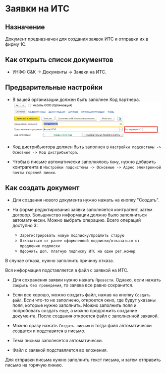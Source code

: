 # Заявки на ИТС

## Назначение

Документ предназначен для создания заявок ИТС и отправки их в фирму 1С.

## Как открыть список документов

* УНФФ С&К -> Документы -> Заявки на ИТС.

## Предварительные настройки

* В вашей организации должен быть заполнен Код партнера.
![Код партнера](/img/partner-code.png)

* Код дистрибьютора должен быть заполнен в `Настройки подсистемы -> Основные -> Код дистрибьютора`.

* Чтобы в письме автоматически заполнялось `Кому`, нужно добавить контрагента в `Настройки подсистемы -> Основные -> Адрес электронной почты горячей линии`.

## Как создать документ

* Для создания нового документа нужно нажать на кнопку "Создать".

* На форме редактирования заявки заполняется контрагент, затем договор.
Большинство информации должно было заполниться автоматически.
Можно выбрать операцию. Всего операций доступно 3:
  * `Зарегистрировать новую подписку/продлить старую`
  * `Отказаться от ранее оформленной подписки/отказаться от продления подписки`
  * `Оформить доп. платную подписку ИТС на один рег.номер`

В случае отказа, нужно заполнить причину отказа.

Вся информация подставляется в файл с заявкой на ИТС.

* Для сохранения заявки нужно нажать `Провести`. Однако, если нажать `Закрыть без проведения`, то заявка все равно сохранится.

* Если все хорошо, можно создать файл, нажав на кнопку `Создать файл`. Если что-то не заполнено, откроется окно, где будут указаны поля, которые нужно заполнить.
Можно заполнить поля и попробовать создать еще, а можно продолжить создание документа.
После создания откроется файл с заполненной заявкой.

* Можно сразу нажать `Создать письмо` и тогда файл автоматически создатся и подставится в письмо.

* Тема письма заполняется автоматически.

* Файл с заявкой подставляется во вложения.

Для отправки письма нужно заполнить текст письма, и затем отправить письмо на горячую линию.
